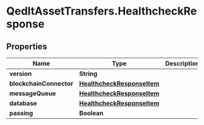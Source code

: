 # QedItAssetTransfers.HealthcheckResponse

## Properties
Name | Type | Description | Notes
------------ | ------------- | ------------- | -------------
**version** | **String** |  | [optional] 
**blockchainConnector** | [**HealthcheckResponseItem**](HealthcheckResponseItem.md) |  | [optional] 
**messageQueue** | [**HealthcheckResponseItem**](HealthcheckResponseItem.md) |  | [optional] 
**database** | [**HealthcheckResponseItem**](HealthcheckResponseItem.md) |  | [optional] 
**passing** | **Boolean** |  | [optional] 



